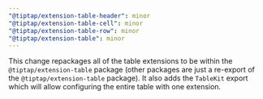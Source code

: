 ```yaml
---
"@tiptap/extension-table-header": minor
"@tiptap/extension-table-cell": minor
"@tiptap/extension-table-row": minor
"@tiptap/extension-table": minor
---
```


This change repackages all of the table extensions to be within the `@tiptap/extension-table` package (other packages are just a re-export of the `@tiptap/extension-table` package). It also adds the `TableKit` export which will allow configuring the entire table with one extension.
